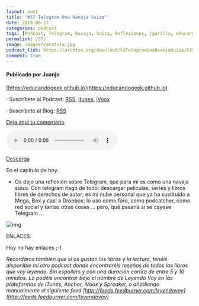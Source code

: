 ```yaml
---
layout: post
title: "#57 Telegram Una Navaja Suiza"
date: 2018-06-17
categories: podcast
tags: [Podcast, Telegram, Navaja, Suiza, Reflexiones, jgurillo, educandogeek]
permalink: /57/
image: images/caratula.jpg
podcast_link: https://archive.org/download/53TelegramUnaNavajaSuiza/53%20Telegram%20Una%20Navaja%20Suiza.mp3
comment: true
---
```


#### Publicado por Juanjo

[https://educandogeek.github.io](https://educandogeek.github.io)

· Suscríbete al Podcast: [RSS](http://feeds.feedburner.com/educandogeek), [Itunes](https://itunes.apple.com/es/podcast/educando-geek/id1110060146?mt=2), [iVoox](https://www.ivoox.com/podcast-educando-geek_sq_f1289274_1.html)

· Suscríbete al Blog: [RSS](http://feeds.feedburner.com/educandogeekblog)

[Deja aquí tu comentario](https://educandogeek.github.io/57/)

<audio controls>
  <source src="{{ page.podcast_link }}" type="audio/mp3">
</audio>


[Descarga][Mp3]


En el capítulo de hoy:

- Os dejo una reflexión sobre Telegram, que para mi es como una navaja suiza. Con telegram hago de todo: descargar películas, series y libros libres de derechos de autor; es mi nube personal que ya ha sustituído a Mega, Box y casi a Dropbox; lo uso como foro, como podcatcher, como red social y tantas otras cosas ... pero, qué pasaría si se cayese Telegram ...



![img](https://i.imgur.com/LOyMcEb.jpg)

ENLACES:

Hoy no hay enlaces ;-)



*Recordaros también que si os gustan los libros y la lectura, tenéis disponible mi otro podcast donde encontraréis reseñas de todos los libros que voy leyendo. Sin espoilers y con una duración cortita de entre 5 y 10 minutos. Lo podéis encontrar bajo el nombre de Leyendo Voy en las plataformas de iTunes, Anchor, iVoox y Spreaker, o añadiendo manualmente el siguiente feed [http://feeds.feedburner.com/leyendovoy](http://feeds.feedburner.com/leyendovoy)*



[Mp3]: https://archive.org/download/53TelegramUnaNavajaSuiza/53%20Telegram%20Una%20Navaja%20Suiza.mp3


